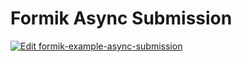 # Formik Async Submission

[![Edit formik-example-async-submission](https://codesandbox.io/static/img/play-codesandbox.svg)](https://codesandbox.io/s/github/jaredpalmer/formik/tree/master/examples/async-submission?fontsize=14&hidenavigation=1&theme=dark)
